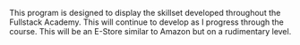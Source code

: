 This program is designed to display the skillset developed throughout the Fullstack Academy. This will continue to develop as I progress through the course. This will be an E-Store similar to Amazon but on a rudimentary level. 